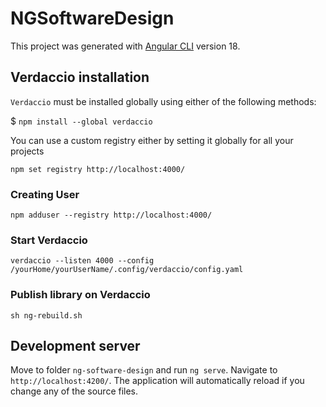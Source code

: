 # NGSoftwareDesign

This project was generated with [Angular CLI](https://github.com/angular/angular-cli) version 18.


## Verdaccio installation

`Verdaccio` must be installed globally using either of the following methods:

$ `npm install --global verdaccio`

You can use a custom registry either by setting it globally for all your projects

`npm set registry http://localhost:4000/`

### Creating User

`npm adduser --registry http://localhost:4000/`

### Start Verdaccio

`verdaccio --listen 4000 --config /yourHome/yourUserName/.config/verdaccio/config.yaml`

### Publish library on Verdaccio

`sh ng-rebuild.sh`

## Development server

Move to folder `ng-software-design` and run `ng serve`. Navigate to `http://localhost:4200/`. The application will automatically reload if you change any of the source files.
